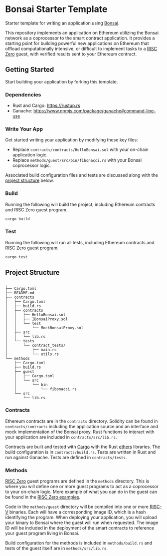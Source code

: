 # Bonsai Starter Template

Starter template for writing an application using [Bonsai].

This repository implements an application on Ethereum utilizing the Bonsai network as a coprocessor to the smart contract application.
It provides a starting point for building powerful new applications on Ethereum that offload computationally intensive, or difficult to implement tasks to a [RISC Zero] guest, with verified results sent to your Ethereum contract.

## Getting Started

Start building your application by forking this template.

### Dependencies

* Rust and Cargo: https://rustup.rs
* Ganache: https://www.npmjs.com/package/ganache#command-line-use

### Write Your App

Get started writing your application by modifying these key files:
* Replace `contracts/contracts/HelloBonsai.sol` with your on-chain application logic.
* Replace `methods/guest/src/bin/fibonacci.rs` with your Bonsai coprocessor logic.

Associated build configuration files and tests are discussed along with the [project structure](#project-structure) below.

### Build

Running the following will build the project, including Ethereum contracts and RISC Zero guest program.

```bash
cargo build
```

### Test

Running the following will run all tests, including Ethereum contracts and RISC Zero guest program.

```bash
cargo test
```

## Project Structure

```text
.
├── Cargo.toml
├── README.md
├── contracts
│   ├── Cargo.toml
│   ├── build.rs
│   ├── contracts
│   │   ├── HelloBonsai.sol
│   │   ├── IBonsaiProxy.sol
│   │   └── test
│   │       └── MockBonsaiProxy.sol
│   ├── src
│   │   └── lib.rs
│   └── tests
│       └── contract_tests/
│           ├── main.rs
│           └── utils.rs
└── methods
    ├── Cargo.toml
    ├── build.rs
    ├── guest
    │   ├── Cargo.toml
    │   └── src
    │       └── bin
    │           └── fibonacci.rs
    └── src
        └── lib.rs
```

### Contracts

Ethereum contracts are in the `contracts` directory.
Solidity can be found in `contracts/contracts` including the application source and an interface and mock implementation of the Bonsai proxy.
Rust functions to interact with your application are included in `contracts/src/lib.rs`.

Contracts are built and tested with [Cargo] with the Rust [ethers] libraries.
The build configuration is in `contracts/build.rs`.
Tests are written in Rust and run against Ganache.
Tests are defined in `contracts/tests`.

### Methods

[RISC Zero] guest programs are defined in the `methods` directory.
This is where you will define one or more guest programs to act as a coprocessor to your on-chain logic.
More example of what you can do in the guest can be found in the [RISC Zero examples].

Code in the `methods/guest` directory will be compiled into one or more [RISC-V] binaries.
Each will have a corresponding image ID, which is a hash identifying the program.
When deploying your application, you will upload your binary to Bonsai where the guest will run when requested.
The image ID will be included in the deployment of the smart contracts to reference your guest program living in Bonsai.

Build configuration for the methods is included in `methods/build.rs` and tests of the guest itself are in `methods/src/lib.rs`.

[Bonsai]: https://example.com
[RISC Zero]: https://www.risczero.com/
[ethers]: https://docs.rs/ethers/latest/ethers/
[Cargo]: https://doc.rust-lang.org/cargo/
[RISC Zero examples]: https://github.com/risc0/risc0/tree/main/examples
[RISC-V]: https://www.risczero.com/docs/reference-docs/about-risc-v
